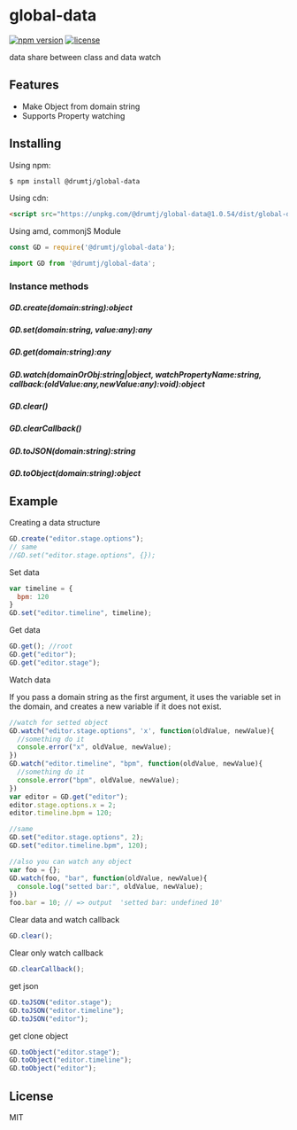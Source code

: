 # global-data

[![npm version](https://img.shields.io/npm/v/@drumtj/global-data.svg?style=flat)](https://www.npmjs.com/package/@drumtj/global-data)
[![license](https://img.shields.io/npm/l/@drumtj/global-data.svg)](#)

data share between class and data watch

## Features

- Make Object from domain string
- Supports Property watching

## Installing

Using npm:

```bash
$ npm install @drumtj/global-data
```

Using cdn:

```html
<script src="https://unpkg.com/@drumtj/global-data@1.0.54/dist/global-data.var.js"></script>
```

Using amd, commonjS Module

```js
const GD = require('@drumtj/global-data');
```

```js
import GD from '@drumtj/global-data';
```

### Instance methods

##### GD.create(domain:string):object
##### GD.set(domain:string, value:any):any
##### GD.get(domain:string):any
##### GD.watch(domainOrObj:string|object, watchPropertyName:string, callback:(oldValue:any,newValue:any):void):object
##### GD.clear()
##### GD.clearCallback()
##### GD.toJSON(domain:string):string
##### GD.toObject(domain:string):object

## Example

Creating a data structure

```js
GD.create("editor.stage.options");
// same
//GD.set("editor.stage.options", {});
```

Set data

```js
var timeline = {
  bpm: 120
}
GD.set("editor.timeline", timeline);
```

Get data

```js
GD.get(); //root
GD.get("editor");
GD.get("editor.stage");
```

Watch data

If you pass a domain string as the first argument, it uses the variable set in the domain, and creates a new variable if it does not exist.

```js
//watch for setted object
GD.watch("editor.stage.options", 'x', function(oldValue, newValue){
  //something do it
  console.error("x", oldValue, newValue);
})
GD.watch("editor.timeline", "bpm", function(oldValue, newValue){
  //something do it
  console.error("bpm", oldValue, newValue);
})
var editor = GD.get("editor");
editor.stage.options.x = 2;
editor.timeline.bpm = 120;

//same
GD.set("editor.stage.options", 2);
GD.set("editor.timeline.bpm", 120);

//also you can watch any object
var foo = {};
GD.watch(foo, "bar", function(oldValue, newValue){
  console.log("setted bar:", oldValue, newValue);
})
foo.bar = 10; // => output  'setted bar: undefined 10'
```

Clear data and watch callback

```js
GD.clear();
```

Clear only watch callback

```js
GD.clearCallback();
```

get json

```js
GD.toJSON("editor.stage");
GD.toJSON("editor.timeline");
GD.toJSON("editor");
```

get clone object

```js
GD.toObject("editor.stage");
GD.toObject("editor.timeline");
GD.toObject("editor");
```


## License

MIT
